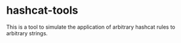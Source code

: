 # hashcat-tools

This is a tool to simulate the application of arbitrary hashcat rules to arbitrary strings.

